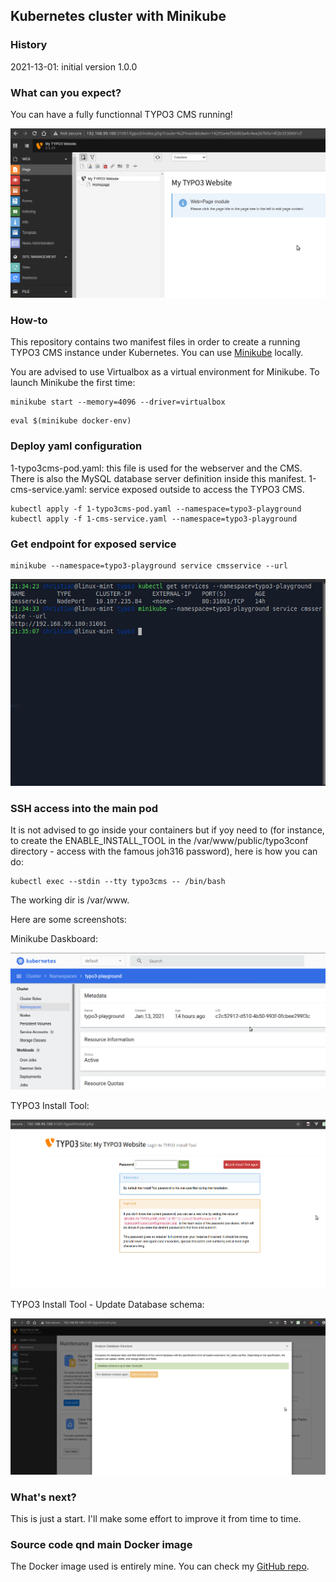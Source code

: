 ## Kubernetes cluster with Minikube

### History

2021-13-01: initial version 1.0.0

### What can you expect?

You can have a fully functionnal TYPO3 CMS running!

![Backend running](https://raw.githubusercontent.com/christi4n/kubernetes-typo3/master/assets/typo3-running-kubernetes.png)

### How-to
This repository contains two manifest files in order to create a running TYPO3 CMS instance under Kubernetes.
You can use [Minikube](https://minikube.sigs.k8s.io/) locally.

You are advised to use Virtualbox as a virtual environment for Minikube.
To launch Minikube the first time:

```
minikube start --memory=4096 --driver=virtualbox
```

```
eval $(minikube docker-env)
```

### Deploy yaml configuration

1-typo3cms-pod.yaml: this file is used for the webserver and the CMS. There is also the MySQL database server definition inside this manifest.
1-cms-service.yaml: service exposed outside to access the TYPO3 CMS.

```
kubectl apply -f 1-typo3cms-pod.yaml --namespace=typo3-playground
kubectl apply -f 1-cms-service.yaml --namespace=typo3-playground
```

### Get endpoint for exposed service

```
minikube --namespace=typo3-playground service cmsservice --url
```
![Get endpoint for exposed service](https://raw.githubusercontent.com/christi4n/kubernetes-typo3/master/assets/kubectl-service-endpoint.png)

### SSH access into the main pod

It is not advised to go inside your containers but if yoy need to (for instance, to create the ENABLE_INSTALL_TOOL in the /var/www/public/typo3conf directory - access with the famous joh316 password), here is how you can do:

```
kubectl exec --stdin --tty typo3cms -- /bin/bash
```

The working dir is /var/www.

Here are some screenshots:

Minikube Daskboard:

![Minikube Daskboard](https://raw.githubusercontent.com/christi4n/kubernetes-typo3/master/assets/minikube-dashboard.png)

TYPO3 Install Tool:

![TYPO3 Install Tool](https://raw.githubusercontent.com/christi4n/kubernetes-typo3/master/assets/typo3-install-tool.png)

TYPO3 Install Tool - Update Database schema:

![TYPO3 Install Tool - Update Database schema](https://raw.githubusercontent.com/christi4n/kubernetes-typo3/master/assets/typo3-install-tool-update-database-schema.png)


### What's next?

This is just a start. I'll make some effort to improve it from time to time.

### Source code qnd main Docker image

The Docker image used is entirely mine.
You can check my [GitHub repo](https://github.com/christi4n/docker-multistage).